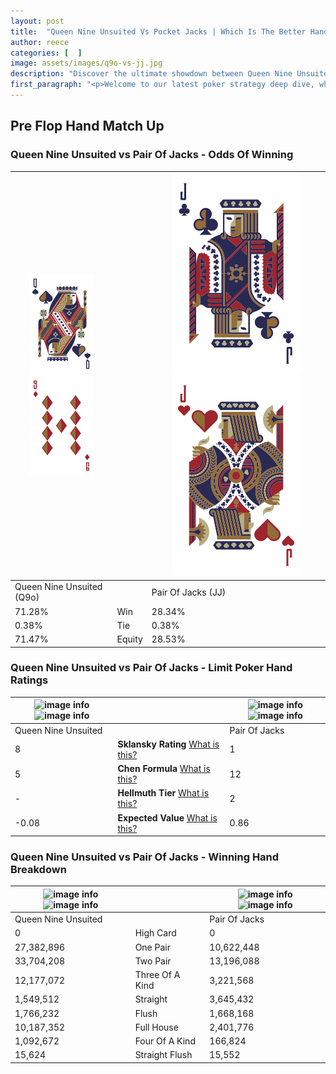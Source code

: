 ```yaml
---
layout: post
title:  "Queen Nine Unsuited Vs Pocket Jacks | Which Is The Better Hand In Poker? A Complete Guide"
author: reece
categories: [  ]
image: assets/images/q9o-vs-jj.jpg
description: "Discover the ultimate showdown between Queen Nine Unsuited and Pair Of Jacks in poker! Uncover the odds, strategies, and scenarios where one hand triumphs over the other. Get ready to up your poker game with this thrilling analysis."
first_paragraph: "<p>Welcome to our latest poker strategy deep dive, where we're pitting two distinct hands against each other in a high-stakes showdown: Queen Nine Unsuited vs Pair Of Jacks.</p><p>In the dynamic world of poker, every decision counts, and knowing which hand holds the upper hand is key to your success at the table.</p><p>In this article, we'll dissect these two hands, explore the scenarios where one dominates the other, and equip you with the knowledge to make strategic choices that can tip the odds in your favor.</p><p>Get ready to unravel the intriguing dynamics of these poker hands and elevate your game to new heights.</p>"
---
```




[comment]: # (sp0)

## Pre Flop Hand Match Up

<div class="table hand-ratings" markdown="1"> 



### Queen Nine Unsuited vs Pair Of Jacks - Odds Of Winning


    
| ![image info](assets/images/hand1/q.png) ![image info](assets/images/hand1/9o.png) |  | ![image info](assets/images/hand2/j.png) ![image info](assets/images/hand2/jo.png) |
| -------- | -------- | -------- |
| Queen Nine Unsuited (Q9o) |  | Pair Of Jacks (JJ) |
| 71.28% | Win | 28.34% |
| 0.38% | Tie | 0.38% |
| 71.47% | Equity | 28.53% |




[comment]: # (sp1)



### Queen Nine Unsuited vs Pair Of Jacks - Limit Poker Hand Ratings


    
| ![image info](https://www.riverpairs.com/assets/images/hand1/q.png) ![image info](https://www.riverpairs.com/assets/images/hand1/9o.png) |  | ![image info](https://www.riverpairs.com/assets/images/hand2/j.png) ![image info](https://www.riverpairs.com/assets/images/hand2/jo.png) |
| -------- | -------- | -------- |
| Queen Nine Unsuited |  | Pair Of Jacks |
| 8 | **Sklansky Rating** [What is this?](/sklansky-rating-explained) | 1 |
| 5 | **Chen Formula** [What is this?](/chen-formula-explained) | 12 |
| - | **Hellmuth Tier** [What is this?](/Hellmuth-tier-explained) | 2 |
| -0.08 | **Expected Value** [What is this?](/expected-value-explained) | 0.86 |




[comment]: # (sp2)



### Queen Nine Unsuited vs Pair Of Jacks - Winning Hand Breakdown


    
| ![image info](https://www.riverpairs.com/assets/images/hand1/q.png) ![image info](https://www.riverpairs.com/assets/images/hand1/9o.png) |  | ![image info](https://www.riverpairs.com/assets/images/hand2/j.png) ![image info](https://www.riverpairs.com/assets/images/hand2/jo.png) |
| -------- | -------- | -------- |
| Queen Nine Unsuited |  | Pair Of Jacks |
| 0 | High Card | 0 |
| 27,382,896 | One Pair | 10,622,448 |
| 33,704,208 | Two Pair | 13,196,088 |
| 12,177,072 | Three Of A Kind | 3,221,568 |
| 1,549,512 | Straight | 3,645,432 |
| 1,766,232 | Flush | 1,668,168 |
| 10,187,352 | Full House | 2,401,776 |
| 1,092,672 | Four Of A Kind | 166,824 |
| 15,624 | Straight Flush | 15,552 |




[comment]: # (sp3)



</div>

[comment]: # (sp4)



[comment]: # (sp5)

